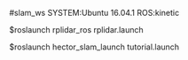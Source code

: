 #slam_ws
SYSTEM:Ubuntu 16.04.1 
ROS:kinetic

$roslaunch rplidar_ros rplidar.launch

$roslaunch hector_slam_launch tutorial.launch
